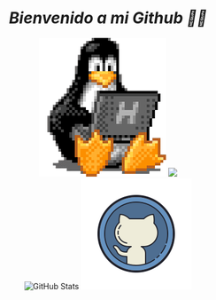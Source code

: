   _<h1 align="center">Bienvenido a mi Github 🙋‍♂️</h1>_
<div align="center">
  <img src="https://github.com/DerDAVO/ISO/blob/main/media/tux-gif.gif" alt="Tux" style="max-width: 100%; height: auto;">
  <img src="https://github-readme-stats.vercel.app/api/top-langs/?username=DerDAVO&bg_color=00000000">
</div>
<div align="center">
  <img src="https://github-readme-stats.vercel.app/api?username=DerDAVO&show_icons=true&theme=transparent" alt="GitHub Stats">
  <img src="https://github.com/DerDAVO/DerDAVO/blob/main/media/github-icon.png">
</div>

<!-- <a href="https://github.com/agusrnfr/AyED">
      <img height="100px" src="https://github-readme-stats.vercel.app/api/pin/?username=DerDAVO&repo=OO1&theme=0d1117" />
    </a> 
 -->
